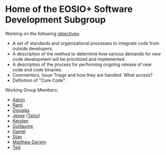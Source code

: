 # Home of the EOSIO+ Software Development Subgroup

Working on the following [objectives](objectives.md):
- A set of standards and organizational processes to integrate code from outside developers.
- A description of the method to determine how various demands for new code development will be prioritized and implemented.
- A description of the process for performing ongoing release of new code and code binaries.
- Commenters, Issue Triage and how they are handled. What access?
- Definition of "Core Code".

Working Group Members:
- [Aaron](https://github.com/aaroncox)
- [Rami](https://github.com/ramijames)
- [Douglas](https://github.com/douglashorn)
- [Jesse](https://github.com/poplexity) ([Telos](https://github.com/telosnetwork))
- [Kersten](https://github.com/Kersten-TCD)
- [Guillaume](https://github.com/systemzax)
- [Daniel](https://github.com/chillsauce)
- [Stan](https://github.com/cc32d9)
- [Matthew Darwin](https://github.com/matthewdarwin)
- [Ted](https://github.com/tedcahalleos)

